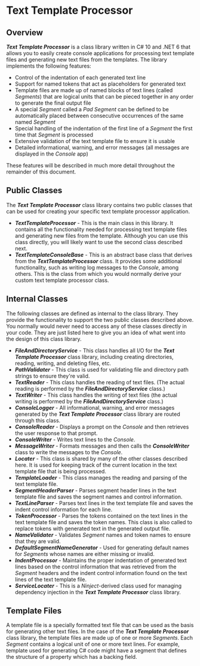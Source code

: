 ﻿# Text Template Processor
## Overview
***Text Template Processor*** is a class library written in C# 10 and .NET 6 that allows you to easily create console applications for processing text
template files and generating new text files from the templates. The library implements the following features:

- Control of the indentation of each generated text line
- Support for named tokens that act as placeholders for generated text
- Template files are made up of named blocks of text lines (called *Segments*) that are logical units that can be pieced together in any order to generate
  the final output file
- A special *Segment* called a *Pad Segment* can be defined to be automatically placed between consecutive occurrences of the same named *Segment*
- Special handling of the indentation of the first line of a *Segment* the first time that *Segment* is processed
- Extensive validation of the text template file to ensure it is usable
- Detailed informational, warning, and error messages (all messages are displayed in the *Console* app)

These features will be described in much more detail throughout the remainder of this document.

## Public Classes
The ***Text Template Processor*** class library contains two public classes that can be used for creating your specific text template processor application.

- ***TextTemplateProcessor*** - This is the main class in this library. It contains all the functionality needed for processing text template files and
  generating new files from the template. Although you can use this class directly, you will likely want to use the second class described next.
- ***TextTemplateConsoleBase*** - This is an abstract base class that derives from the ***TextTemplateProcessor*** class. It provides some additional
  functionality, such as writing log messages to the *Console*, among others. This is the class from which you would normally derive your custom
  text template processor class.

## Internal Classes
The following classes are defined as internal to the class library. They provide the functionality to support the two public classes described above.
You normally would never need to access any of these classes directly in your code. They are just listed here to give you an idea of what went into
the design of this class library.

- ***FileAndDirectoryService*** - This class handles all I/O for the ***Text Template Processor*** class library, including creating directories, reading,
  writing, and deleting files, etc.
- ***PathValidater*** - This class is used for validating file and directory path strings to ensure they're valid.
- ***TextReader*** - This class handles the reading of text files. (The actual reading is performed by the ***FileAndDirectoryService*** class.)
- ***TextWriter*** - This class handles the writing of text files (the actual writing is performed by the ***FileAndDirectoryService*** class.)
- ***ConsoleLogger*** - All informational, warning, and error messages generated by the ***Text Template Processor*** class library are routed through
  this class.
- ***ConsoleReader*** - Displays a prompt on the *Console* and then retrieves the user response to that prompt.
- ***ConsoleWriter*** - Writes text lines to the *Console*.
- ***MessageWriter*** - Formats messages and then calls the ***ConsoleWriter*** class to write the messages to the *Console*.
- ***Locater*** - This class is shared by many of the other classes described here. It is used for keeping track of the current location in the
  text template file that is being processed.
- ***TemplateLoader*** - This class manages the reading and parsing of the text template file.
- ***SegmentHeaderParser*** - Parses segment header lines in the text template file and saves the segment names and control information.
- ***TextLineParser*** - Parses text lines in the text template file and saves the indent control information for each line.
- ***TokenProcessor*** - Parses the tokens contained on the text lines in the text template file and saves the token names. This class is also called
  to replace tokens with generated text in the generated output file.
- ***NameValidater*** - Validates *Segment* names and token names to ensure that they are valid.
- ***DefaultSegmentNameGenerator*** - Used for generating default names for *Segments* whose names are either missing or invalid.
- ***IndentProcessor*** - Maintains the proper indentation of generated text lines based on the control information that was retrieved from the
  *Segment* headers and the indent control information found on the text lines of the text template file.
- ***ServiceLocater*** - This is a *Ninject*-derived class used for managing dependency injection in the ***Text Template Processor*** class library.

## Template Files
A template file is a specially formatted text file that can be used as the basis for generating other text files. In the case of the ***Text Template
Processor*** class library, the template files are made up of one or more *Segments*. Each *Segment* contains a logical unit of one or more text lines.
For example, template used for generating C# code might have a segment that defines the structure of a property which has a backing field.